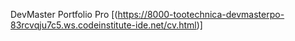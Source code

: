 DevMaster Portfolio Pro
[(https://8000-tootechnica-devmasterpo-83rcvqju7c5.ws.codeinstitute-ide.net/cv.html)]
